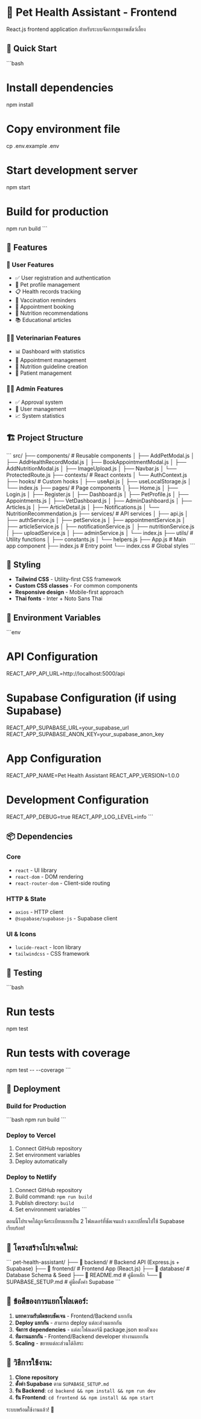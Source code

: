 # 🎨 Pet Health Assistant - Frontend

React.js frontend application สำหรับระบบจัดการสุขภาพสัตว์เลี้ยง

## 🚀 Quick Start

\`\`\`bash
# Install dependencies
npm install

# Copy environment file
cp .env.example .env

# Start development server
npm start

# Build for production
npm run build
\`\`\`

## 📱 Features

### 👥 User Features
- ✅ User registration and authentication
- 🐾 Pet profile management
- 📋 Health records tracking
- 💉 Vaccination reminders
- 📅 Appointment booking
- 🍖 Nutrition recommendations
- 📚 Educational articles

### 👨‍⚕️ Veterinarian Features
- 📊 Dashboard with statistics
- 📅 Appointment management
- 💊 Nutrition guideline creation
- 👥 Patient management

### 👨‍💼 Admin Features
- ✅ Approval system
- 👥 User management
- 📈 System statistics

## 🏗️ Project Structure

\`\`\`
src/
├── components/          # Reusable components
│   ├── AddPetModal.js
│   ├── AddHealthRecordModal.js
│   ├── BookAppointmentModal.js
│   ├── AddNutritionModal.js
│   ├── ImageUpload.js
│   ├── Navbar.js
│   └── ProtectedRoute.js
├── contexts/            # React contexts
│   └── AuthContext.js
├── hooks/               # Custom hooks
│   ├── useApi.js
│   ├── useLocalStorage.js
│   └── index.js
├── pages/              # Page components
│   ├── Home.js
│   ├── Login.js
│   ├── Register.js
│   ├── Dashboard.js
│   ├── PetProfile.js
│   ├── Appointments.js
│   ├── VetDashboard.js
│   ├── AdminDashboard.js
│   ├── Articles.js
│   ├── ArticleDetail.js
│   ├── Notifications.js
│   └── NutritionRecommendation.js
├── services/           # API services
│   ├── api.js
│   ├── authService.js
│   ├── petService.js
│   ├── appointmentService.js
│   ├── articleService.js
│   ├── notificationService.js
│   ├── nutritionService.js
│   ├── uploadService.js
│   ├── adminService.js
│   └── index.js
├── utils/              # Utility functions
│   ├── constants.js
│   └── helpers.js
├── App.js              # Main app component
├── index.js            # Entry point
└── index.css           # Global styles
\`\`\`

## 🎨 Styling

- **Tailwind CSS** - Utility-first CSS framework
- **Custom CSS classes** - For common components
- **Responsive design** - Mobile-first approach
- **Thai fonts** - Inter + Noto Sans Thai

## 🔧 Environment Variables

\`\`\`env
# API Configuration
REACT_APP_API_URL=http://localhost:5000/api

# Supabase Configuration (if using Supabase)
REACT_APP_SUPABASE_URL=your_supabase_url
REACT_APP_SUPABASE_ANON_KEY=your_supabase_anon_key

# App Configuration
REACT_APP_NAME=Pet Health Assistant
REACT_APP_VERSION=1.0.0

# Development Configuration
REACT_APP_DEBUG=true
REACT_APP_LOG_LEVEL=info
\`\`\`

## 📦 Dependencies

### Core
- `react` - UI library
- `react-dom` - DOM rendering
- `react-router-dom` - Client-side routing

### HTTP & State
- `axios` - HTTP client
- `@supabase/supabase-js` - Supabase client

### UI & Icons
- `lucide-react` - Icon library
- `tailwindcss` - CSS framework

## 🧪 Testing

\`\`\`bash
# Run tests
npm test

# Run tests with coverage
npm test -- --coverage
\`\`\`

## 🚀 Deployment

### Build for Production
\`\`\`bash
npm run build
\`\`\`

### Deploy to Vercel
1. Connect GitHub repository
2. Set environment variables
3. Deploy automatically

### Deploy to Netlify
1. Connect GitHub repository
2. Build command: `npm run build`
3. Publish directory: `build`
4. Set environment variables
\`\`\`

ตอนนี้โปรเจคได้ถูกจัดระเบียบแยกเป็น 2 โฟลเดอร์ที่ชัดเจนแล้ว และเปลี่ยนไปใช้ Supabase เรียบร้อย! 

## 📁 โครงสร้างโปรเจคใหม่:

\`\`\`
pet-health-assistant/
├── 📁 backend/                 # Backend API (Express.js + Supabase)
├── 📁 frontend/               # Frontend App (React.js)
├── 📁 database/               # Database Schema & Seed
├── 📄 README.md               # คู่มือหลัก
└── 📄 SUPABASE_SETUP.md       # คู่มือตั้งค่า Supabase
\`\`\`

## 🎯 ข้อดีของการแยกโฟลเดอร์:

1. **แยกความรับผิดชอบชัดเจน** - Frontend/Backend แยกกัน
2. **Deploy แยกกัน** - สามารถ deploy แต่ละส่วนแยกกัน
3. **จัดการ dependencies** - แต่ละโฟลเดอร์มี package.json ของตัวเอง
4. **ทีมงานแยกกัน** - Frontend/Backend developer ทำงานแยกกัน
5. **Scaling** - ขยายแต่ละส่วนได้อิสระ

## 🚀 วิธีการใช้งาน:

1. **Clone repository**
2. **ตั้งค่า Supabase** ตาม `SUPABASE_SETUP.md`
3. **รัน Backend**: `cd backend && npm install && npm run dev`
4. **รัน Frontend**: `cd frontend && npm install && npm start`

ระบบพร้อมใช้งานแล้ว! 🎉
